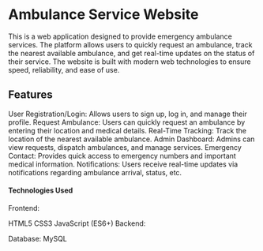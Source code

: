 
# Ambulance Service Website
This is a web application designed to provide emergency ambulance services. The platform allows users to quickly request an ambulance, track the nearest available ambulance, and get real-time updates on the status of their service. The website is built with modern web technologies to ensure speed, reliability, and ease of use.

## Features
User Registration/Login: Allows users to sign up, log in, and manage their profile.
Request Ambulance: Users can quickly request an ambulance by entering their location and medical details.
Real-Time Tracking: Track the location of the nearest available ambulance.
Admin Dashboard: Admins can view requests, dispatch ambulances, and manage services.
Emergency Contact: Provides quick access to emergency numbers and important medical information.
Notifications: Users receive real-time updates via notifications regarding ambulance arrival, status, etc.
#### Technologies Used
Frontend:

HTML5
CSS3
JavaScript (ES6+)
Backend:

Database: MySQL
